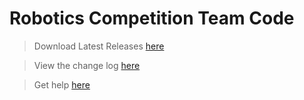 # Robotics Competition Team Code
> Download Latest Releases [here](https://github.com/rcaudillo/Robotics-Comp-Team-2021/releases)

> View the change log [here](https://github.com/rcaudillo/Robotics-Comp-Team-2021/projects/1#column-12783500)

> Get help [here](https://github.com/rcaudillo/Robotics-Comp-Team-2021/wiki)


